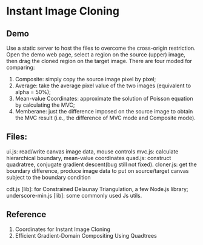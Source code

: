 Instant Image Cloning
=======

## Demo
Use a static server to host the files to overcome the cross-origin restriction.
Open the demo web page, select a region on the source (upper) image, then drag the cloned region on the target image.
There are four moded for comparing:
1. Composite: simply copy the source image pixel by pixel;
2. Average: take the average pixel value of the two images (equivalent to alpha = 50%);
3. Mean-value Coordinates: approximate the solution of Poisson equation by calculating the MVC;
4. Memberane: just the difference imposed on the source image to obtain the MVC result (i.e., the difference of MVC mode and Composite mode).


## Files:

ui.js: read/write canvas image data, mouse controls
mvc.js: calculate hierarchical boundary, mean-value coordinates
quad.js: construct quadratree, conjugate gradient descent(bug still not fixed).
cloner.js: get the boundary difference, produce image data to put on source/target canvas subject to the boundary condition

cdt.js [lib]: for Constrained Delaunay Triangulation, a few Node.js library;
underscore-min.js [lib]: some commonly used Js utils.



## Reference

1. Coordinates for Instant Image Cloning
2. Efficient Gradient-Domain Compositing Using Quadtrees